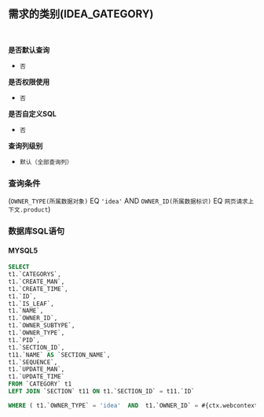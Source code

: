 ## 需求的类别(IDEA_GATEGORY) <!-- {docsify-ignore-all} -->



<br>
<p class="panel-title"><b>是否默认查询</b></p>

* `否`

<p class="panel-title"><b>是否权限使用</b></p>

* `否`

<p class="panel-title"><b>是否自定义SQL</b></p>

* `否`

<p class="panel-title"><b>查询列级别</b></p>

* `默认（全部查询列）`



### 查询条件

(`OWNER_TYPE(所属数据对象)` EQ `'idea'` AND `OWNER_ID(所属数据标识)` EQ `网页请求上下文.product`)



### 数据库SQL语句

#### MYSQL5

```sql
SELECT
t1.`CATEGORYS`,
t1.`CREATE_MAN`,
t1.`CREATE_TIME`,
t1.`ID`,
t1.`IS_LEAF`,
t1.`NAME`,
t1.`OWNER_ID`,
t1.`OWNER_SUBTYPE`,
t1.`OWNER_TYPE`,
t1.`PID`,
t1.`SECTION_ID`,
t11.`NAME` AS `SECTION_NAME`,
t1.`SEQUENCE`,
t1.`UPDATE_MAN`,
t1.`UPDATE_TIME`
FROM `CATEGORY` t1 
LEFT JOIN `SECTION` t11 ON t1.`SECTION_ID` = t11.`ID` 

WHERE ( t1.`OWNER_TYPE` = 'idea'  AND  t1.`OWNER_ID` = #{ctx.webcontext.product} )
```

